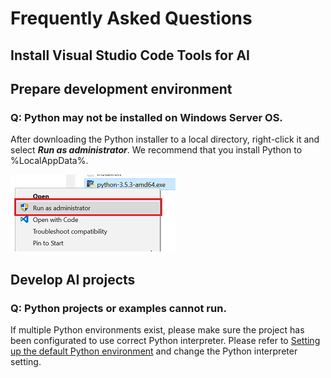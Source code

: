 ﻿# Frequently Asked Questions

## Install Visual Studio Code Tools for AI

## Prepare development environment

### **Q: Python may not be installed on Windows Server OS.**
After downloading the Python installer to a local directory, right-click it and select ***Run as administrator***.
We recommend that you install Python to %LocalAppData%.

![Install Python in administrator mode](/docs/media/faq/prepare-localmachine/install_python_admin.png)

## Develop AI projects

### **Q: Python projects or examples cannot run.**
If multiple Python environments exist, please make sure the project has been configurated to use correct Python interpreter.
Please refer to [Setting up the default Python environment](prepare-localmachine.md#Setting-up-the-Python-interpreter) and change the Python interpreter setting.
